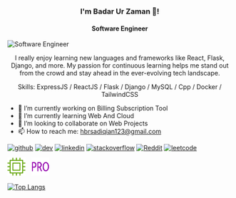 <div align="center">

### I'm Badar Ur Zaman 👋!
#### Software Engineer

</div>

![Software Engineer](https://media.licdn.com/dms/image/D4D16AQEX91QVM-sZTA/profile-displaybackgroundimage-shrink_350_1400/0/1711551875388?e=1726099200&v=beta&t=C2zjntt15vxclZgESrU4WD4gHw4q2s6BSOeEvtAZMcM)

<div align="center">

I really enjoy learning new languages and frameworks like React, Flask, Django, and more. My passion for continuous learning helps me stand out from the crowd and stay ahead in the ever-evolving tech landscape.

Skills: ExpressJS / ReactJS / Flask / Django / MySQL / Cpp / Docker / TailwindCSS

</div>

- 🔭 I’m currently working on Billing Subscription Tool 
- 🌱 I’m currently learning Web And Cloud 
- 👯 I’m looking to collaborate on Web Projects 
- 📫 How to reach me: hbrsadiqian123@gmail.com 


[<img src='https://cdn.jsdelivr.net/npm/simple-icons@3.0.1/icons/github.svg' alt='github' height='40'>](https://github.com/Badar-Ur-Zaman)  [<img src='https://cdn.jsdelivr.net/npm/simple-icons@3.0.1/icons/dev-dot-to.svg' alt='dev' height='40'>](https://dev.to/https://dev.to/badarurzaman)  [<img src='https://cdn.jsdelivr.net/npm/simple-icons@3.0.1/icons/linkedin.svg' alt='linkedin' height='40'>](https://www.linkedin.com/in/https://www.linkedin.com/in/hafiz-badar-ur-zaman//)  [<img src='https://cdn.jsdelivr.net/npm/simple-icons@3.0.1/icons/stackoverflow.svg' alt='stackoverflow' height='40'>](https://stackoverflow.com/users/https://stackoverflow.com/users/21887654/hafiz-badar)  [<img src='https://cdn.jsdelivr.net/npm/simple-icons@3.0.1/icons/reddit.svg' alt='Reddit' height='40'>](https://www.reddit.com/user/https://www.reddit.com/user/Badar-Zz5907/)  [<img src='https://cdn.jsdelivr.net/npm/simple-icons@3.0.1/icons/leetcode.svg' alt='leetcode' height='40'>](https://leetcode.com/u/Hafiz_Badar/)  

<a href='https://docs.github.com/en/developers'><img src='https://raw.githubusercontent.com/acervenky/animated-github-badges/master/assets/devbadge.gif' width='40' height='40'></a> <a href='https://github.com/pricing'><img src='https://raw.githubusercontent.com/acervenky/animated-github-badges/master/assets/pro.gif' width='40' height='40'></a> 

[![Top Langs](https://github-readme-stats.vercel.app/api/top-langs/?username=Badar-Ur-Zaman)](https://github.com/anuraghazra/github-readme-stats)

